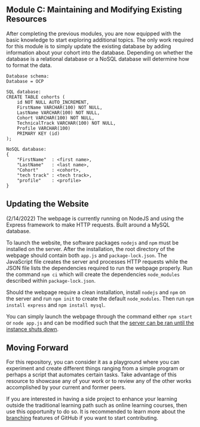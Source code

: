 ## Module C: Maintaining and Modifying Existing Resources

After completing the previous modules, you are now equipped with the basic knowledge to start exploring additional topics. The only work required for this module is to simply update the existing database by adding information about your cohort into the database. Depending on whether the database is a relational database or a NoSQL database will determine how to format the data.

```
Database schema:
Database = OCP

SQL database:
CREATE TABLE cohorts (
    id NOT NULL AUTO_INCREMENT,
    FirstName VARCHAR(100) NOT NULL,
    LastName VARCHAR(100) NOT NULL,
    Cohort VARCHAR(100) NOT NULL,
    TechnicalTrack VARCHAR(100) NOT NULL,
    Profile VARCHAR(100)
    PRIMARY KEY (id)
);

NoSQL database:
{
    "FirstName"  : <first name>,
    "LastName"   : <last name>,
    "Cohort"     : <cohort>,
    "tech track" : <tech track>,
    "profile"    : <profile>
}
```

## Updating the Website

(2/14/2022) The webpage is currently running on NodeJS and using the Express framework to make HTTP requests. Built around a MySQL database.

To launch the website, the software packages ```nodejs``` and ```npm``` must be installed on the server. After the installation, the root directory of the webpage should contain both ```app.js``` and ```package-lock.json```. The JavaScript file creates the server and processes HTTP requests while the JSON file lists the dependencies required to run the webpage properly. Run the command ```npm ci``` which will create the dependencies ```node_modules``` described within ```package-lock.json```.

Should the webpage require a clean installation, install ```nodejs``` and ```npm``` on the server and run ```npm init``` to create the default ```node_modules```. Then run ```npm install express``` and ```npm install mysql```.

You can simply launch the webpage through the command either ```npm start``` or ```node app.js``` and can be modified such that the [server can be ran until the instance shuts down](https://www.npmjs.com/package/forever).

## Moving Forward

For this repository, you can consider it as a playground where you can experiment and create different things ranging from a simple program or perhaps a script that automates certain tasks. Take advantage of this resource to showcase any of your work or to review any of the other works accomplished by your current and former peers.

If you are interested in having a side project to enhance your learning outside the traditional learning path such as online learning courses, then use this opportunity to do so. It is recommended to learn more about the [branching](https://docs.github.com/en/pull-requests/collaborating-with-pull-requests/proposing-changes-to-your-work-with-pull-requests/about-branches) features of GitHub if you want to start contributing.
